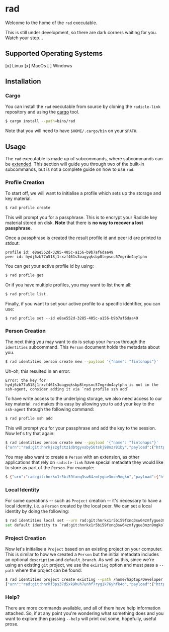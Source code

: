 # rad

Welcome to the home of the `rad` executable.

This is still under development, so there are dark corners waiting for
you. Watch your step...

## Supported Operating Systems

[x] Linux
[x] MacOs
[ ] Windows

## Installation

### Cargo

You can install the `rad` executable from source by cloning the
`radicle-link` repository and using the [cargo] tool.

```bash
$ cargo install --path=bins/rad
```

Note that you will need to have `$HOME/.cargo/bin` on your `$PATH`.

## Usage

The `rad` executable is made up of subcommands, where subcommands can
be [extended][rad-extensions]. This section will guide you through two
of the built-in subcommands, but is not a complete guide on how to use
`rad`.

### Profile Creation

To start off, we will want to initialise a profile which sets up the
storage and key material.

```bash
$ rad profile create
```

This will prompt you for a passphrase. This is to encrypt your Radicle
key material stored on disk. **Note** that there is **no way to
recover a lost passphrase**.

Once a passphrase is created the result profile id and peer id are
printed to stdout:

```
profile id: e8ae552d-3285-405c-a156-b9b7af6daa49
peer id: hydj6zb77u518j1rxzf461s3oagyqksbp8tepsnc57mgrdn4aytphn
```

You can get your active profile id by using:

```bash
$ rad profile get
```

Or if you have multiple profiles, you may want to list them all:

```bash
$ rad profile list
```

Finally, if you want to set your active profile to a specific
identifier, you can use:

```
$ rad profile set --id e8ae552d-3285-405c-a156-b9b7af6daa49
```

### Person Creation

The next thing you may want to do is setup your `Person` through the
`identities` subcommand. This `Person` document holds the metadata
about you.

```bash
$ rad identities person create new --payload '{"name": "fintohaps"}'
```

Uh-oh, this resulted in an error:

```
Error: the key for
hydj6zb77u518j1rxzf461s3oagyqksbp8tepsnc57mgrdn4aytphn is not in the ssh-agent, consider adding it via `rad profile ssh add`
```

To have write access to the underlying storage, we also need access to
our key material. `rad` makes this easy by allowing you to add your
key to the `ssh-agent` through the following command:

```bash
$ rad profile ssh add
```

This will prompt you for your passphrase and add the key to the
session. Now let's try that again:

```bash
$ rad identities person create new --payload '{"name": "fintohaps"}'
{"urn":"rad:git:hnrkjszgfctz1dbtgyxsby56tskj98nzr81by","payload":{"https://radicle.xyz/link/identities/person/v1":{"name":"fintohaps"}}}
```

You may also want to create a `Person` with an extension, as other
applications that rely on `radicle-link` have special metadata they
would like to store as part of the `Person`. For example:

```bash
$ {"urn":"rad:git:hnrkx1r5bi59fxnq3sw64zmfygue3mzn9mgko","payload":{"https://radicle.xyz/link/identities/person/v1":{"name":"fintohaps"},"https://radicle.xyz/upstream/identities/person/eth/v1":{"address":"0x420"}}}
```

### Local Identity

For some operations -- such as `Project` creation -- it's necessary to
have a local identity, i.e. a `Person` created by the local peer. We
can set a local identity by doing the following:

```bash
$ rad identities local set --urn rad:git:hnrkx1r5bi59fxnq3sw64zmfygue3mzn9mgko
set default identity to `rad:git:hnrkx1r5bi59fxnq3sw64zmfygue3mzn9mgko`
```

### Project Creation

Now let's initialise a `Project` based on an existing project on your
computer. This is similar to how we created a `Person` but the initial
metadata includes an optional `description` and `default_branch`. As
well as this, since we're using an existing `git` project, we use the
`existing` option and must pass a `--path` where the project can be found:

```bash
$ rad identities project create existing --path /home/haptop/Developer --payload '{"name": "radicle-link", "default_branch": "master"}'
{"urn":"rad:git:hnrkf3ps37d5xk9huh7unhf7ryg1k76yhfk4o","payload":{"https://radicle.xyz/link/identities/project/v1":{"name":"radicle-link","description":null,"default_branch":"master"}}}
```

### Help?

There are more commands available, and all of them have help
information attached. So, if at any point you're wondering what
something does and you want to explore then passing `--help` will
print out some, hopefully, useful prose.

[cargo]: https://doc.rust-lang.org/cargo/
[rad-extensions]: https://github.com/radicle-dev/radicle-link/blob/master/docs/rfc/0698-cli-infrastructure.adoc#the-fellowship-of-the-rad
